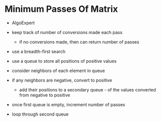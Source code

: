 # Minimum Passes Of Matrix

- AlgoExpert

- keep track of number of conversions made each pass
  - if no conversions made, then can return number of passes
- use a breadth-first search
- use a queue to store all positions of positive values
- consider neighbors of each element in queue
- if any neighbors are negative, convert to positive
  - add their positions to a secondary queue - of the values converted from negative to positive
- once first queue is empty, increment number of passes
- loop through second queue
